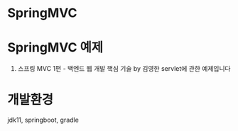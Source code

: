 # SpringMVC
# SpringMVC 예제 
1. 스프링 MVC 1편 - 백엔드 웹 개발 핵심 기술 by 김영한
servlet에 관한 예제입니다

# 개발환경
jdk11, springboot, gradle
   
